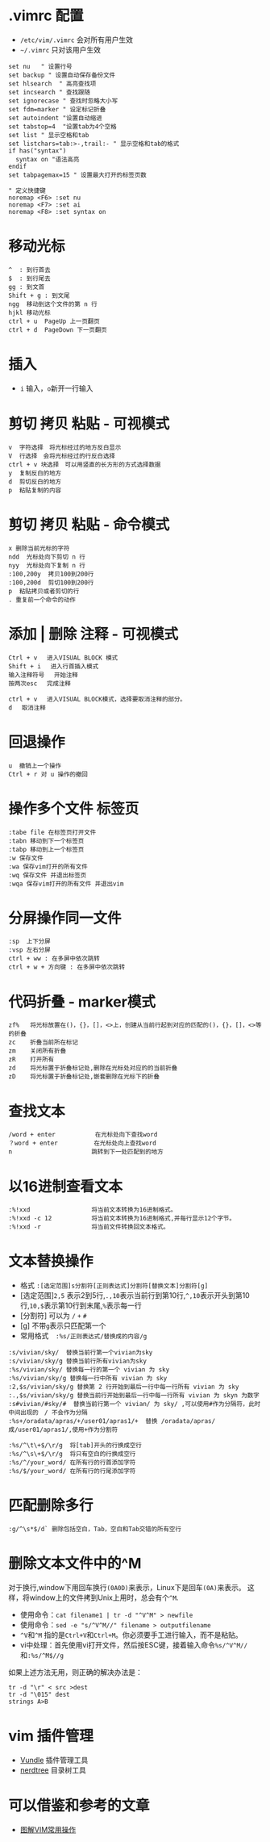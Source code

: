 # .vimrc 配置
- `/etc/vim/.vimrc` 会对所有用户生效
- `~/.vimrc` 只对该用户生效

```.vimrc
set nu   " 设置行号
set backup " 设置自动保存备份文件
set hlsearch  " 高亮查找项
set incsearch " 查找跟随
set ignorecase " 查找时忽略大小写
set fdm=marker " 设定标记折叠
set autoindent "设置自动缩进
set tabstop=4  "设置tab为4个空格
set list " 显示空格和tab
set listchars=tab:>-,trail:- " 显示空格和tab的格式
if has("syntax")
  syntax on "语法高亮
endif
set tabpagemax=15 " 设置最大打开的标签页数

" 定义快捷键
noremap <F6> :set nu
noremap <F7> :set ai
noremap <F8> :set syntax on
```

# 移动光标
```
^  : 到行首去
$  : 到行尾去
gg : 到文首
Shift + g : 到文尾
ngg  移动到这个文件的第 n 行
hjkl 移动光标
ctrl + u  PageUp 上一页翻页
ctrl + d  PageDown 下一页翻页
```

# 插入
- `i` 输入，`o`新开一行输入


# 剪切 拷贝 粘贴 - 可视模式
```
v  字符选择　将光标经过的地方反白显示
V  行选择　会将光标经过的行反白选择
ctrl + v 块选择　可以用竖直的长方形的方式选择数据
y  复制反白的地方
d  剪切反白的地方
p  粘贴复制的内容
```

# 剪切 拷贝 粘贴 - 命令模式
```
x 删除当前光标的字符
ndd  光标处向下剪切 n 行
nyy  光标处向下复制 n 行
:100,200y  拷贝100到200行
:100,200d  剪切100到200行
p  粘贴拷贝或者剪切的行
. 重复前一个命令的动作
```

# 添加 | 删除 注释 - 可视模式
```
Ctrl + v　 进入VISUAL BLOCK 模式
Shift + i　 进入行首插入模式
输入注释符号　 开始注释
按两次esc　 完成注释

ctrl + v　 进入VISUAL BLOCK模式，选择要取消注释的部分。
d　 取消注释
```

# 回退操作
```
u  撤销上一个操作
Ctrl + r 对 u 操作的撤回
```

# 操作多个文件 标签页
```
:tabe file 在标签页打开文件
:tabn 移动到下一个标签页
:tabp 移动到上一个标签页
:w 保存文件
:wa 保存vim打开的所有文件
:wq 保存文件 并退出标签页
:wqa 保存vim打开的所有文件 并退出vim
```

# 分屏操作同一文件
```
:sp  上下分屏
:vsp 左右分屏
ctrl + ww : 在多屏中依次跳转
ctrl + w + 方向键 : 在多屏中依次跳转
```

# 代码折叠 - marker模式
```
zf%   将光标放置在()，{}，[]，<>上，创建从当前行起到对应的匹配的()，{}，[]，<>等的折叠
zc    折叠当前所在标记
zm    关闭所有折叠
zR    打开所有
zd    将光标置于折叠标记处,删除在光标处对应的的当前折叠
zD    将光标置于折叠标记处,嵌套删除在光标下的折叠
```

# 查找文本
```
/word + enter           在光标处向下查找word
？word + enter          在光标处向上查找word
n                      跳转到下一处匹配到的地方
```

# 以16进制查看文本
```
:%!xxd                 将当前文本转换为16进制格式。
:%!xxd -c 12           将当前文本转换为16进制格式,并每行显示12个字节。
:%!xxd -r              将当前文件转换回文本格式。
```


# 文本替换操作
- 格式 `:[选定范围]s分割符[正则表达式]分割符[替换文本]分割符[g]`
- [选定范围]`2,5` 表示2到5行,`.,10`表示当前行到第10行,`^,10`表示开头到第10行,`10,$`表示第10行到末尾,`%`表示每一行
- [分割符] 可以为 `/` `+` `#`
- [g] 不带`g`表示只匹配第一个
- 常用格式　`:%s/正则表达式/替换成的内容/g`

```
:s/vivian/sky/  替换当前行第一个vivian为sky
:s/vivian/sky/g 替换当前行所有vivian为sky
:%s/vivian/sky/ 替换每一行的第一个 vivian 为 sky
:%s/vivian/sky/g 替换每一行中所有 vivian 为 sky
:2,$s/vivian/sky/g 替换第 2 行开始到最后一行中每一行所有 vivian 为 sky
:.,$s/vivian/sky/g 替换当前行开始到最后一行中每一行所有 vivian 为 skyn 为数字
:s#vivian/#sky/#  替换当前行第一个 vivian/ 为 sky/ ,可以使用#作为分隔符，此时中间出现的　/ 不会作为分隔
:%s+/oradata/apras/+/user01/apras1/+  替换 /oradata/apras/成/user01/apras1/,使用+作为分割符

:%s/^\t\+$/\r/g  将[tab]开头的行换成空行
:%s/^\s\+$/\r/g  将只有空白的行换成空行
:%s/^/your_word/ 在所有行的行首添加字符
:%s/$/your_word/ 在所有行的行尾添加字符
```

# 匹配删除多行
```
:g/^\s*$/d` 删除包括空白，Tab，空白和Tab交错的所有空行
```



# 删除文本文件中的^M
对于换行,window下用回车换行`(0A0D)`来表示，Linux下是回车`(0A)`来表示。
这样，将window上的文件拷到Unix上用时，总会有个`^M`.
- 使用命令：`cat filename1 | tr -d "^V^M" > newfile`
- 使用命令：`sed -e "s/^V^M//" filename > outputfilename`
- `^V`和`^M` 指的是`Ctrl+V`和`Ctrl+M`。你必须要手工进行输入，而不是粘贴。
- vi中处理：首先使用vi打开文件，然后按ESC键，接着输入命令`%s/^V^M//`和`:%s/^M$//g`

如果上述方法无用，则正确的解决办法是：
```
tr -d "\r" < src >dest
tr -d "\015" dest
strings A>B
```

# vim 插件管理
- [Vundle](https://github.com/VundleVim/Vundle.vim) 插件管理工具
- [nerdtree](https://github.com/scrooloose/nerdtree) 目录树工具




# 可以借鉴和参考的文章
- [图解VIM常用操作](http://blog.csdn.net/marksinoberg/article/details/77595574)
